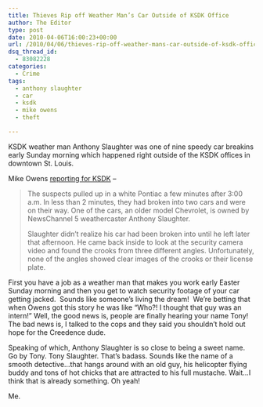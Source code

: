 ```yaml
---
title: Thieves Rip off Weather Man’s Car Outside of KSDK Office
author: The Editor
type: post
date: 2010-04-06T16:00:23+00:00
url: /2010/04/06/thieves-rip-off-weather-mans-car-outside-of-ksdk-office/
dsq_thread_id:
  - 83082228
categories:
  - Crime
tags:
  - anthony slaughter
  - car
  - ksdk
  - mike owens
  - theft

---
```

[<img class="alignright size-full wp-image-3832" title="tony_slaughter" src="http://punchingkitty.com/wp-content/uploads/2010/04/tony_slaughter.jpg?filter=polaroid&w=200" alt="" />][1]KSDK weather man Anthony Slaughter was one of nine speedy car breakins early Sunday morning which happened right outside of the KSDK offices in downtown St. Louis.

Mike Owens <a href="http://www.ksdk.com/news/local/story.aspx?storyid=199445&catid=3" target="_blank">reporting for KSDK</a> &#8211;

> The suspects pulled up in a white Pontiac a few minutes after 3:00 a.m. In less than 2 minutes, they had broken into two cars and were on their way. One of the cars, an older model Chevrolet, is owned by NewsChannel 5 weathercaster Anthony Slaughter.
> 
> Slaughter didn&#8217;t realize his car had been broken into until he left later that afternoon. He came back inside to look at the security camera video and found the crooks from three different angles. Unfortunately, none of the angles showed clear images of the crooks or their license plate.

First you have a job as a weather man that makes you work early Easter Sunday morning and then you get to watch security footage of your car getting jacked.  Sounds like someone&#8217;s living the dream!  We&#8217;re betting that when Owens got this story he was like &#8220;Who?! I thought that guy was an intern!&#8221; Well, the good news is, people are finally hearing your name Tony! The bad news is, I talked to the cops and they said you shouldn&#8217;t hold out hope for the Creedence dude.

Speaking of which, Anthony Slaughter is so close to being a sweet name. Go by Tony. Tony Slaughter. That&#8217;s badass. Sounds like the name of a smooth detective&#8230;that hangs around with an old guy, his helicopter flying buddy and tons of hot chicks that are attracted to his full mustache. Wait&#8230;I think that is already something. Oh yeah!

Me.

 [1]: http://punchingkitty.com/wp-content/uploads/2010/04/tony_slaughter.jpg